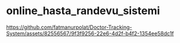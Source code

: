 # online_hasta_randevu_sistemi

https://github.com/fatmanurpolat/Doctor-Tracking-System/assets/82556567/9f3f9256-22e6-4d2f-b4f2-1354ee58dc1f

